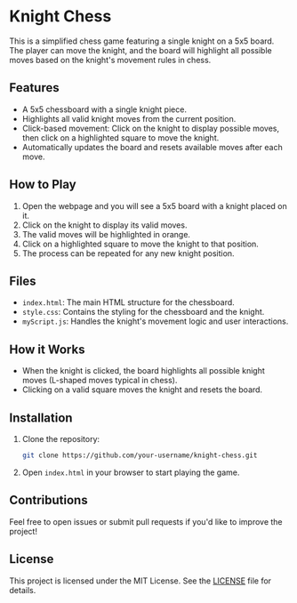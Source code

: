 # Knight Chess

This is a simplified chess game featuring a single knight on a 5x5 board. The player can move the knight, and the board will highlight all possible moves based on the knight's movement rules in chess.

## Features
- A 5x5 chessboard with a single knight piece.
- Highlights all valid knight moves from the current position.
- Click-based movement: Click on the knight to display possible moves, then click on a highlighted square to move the knight.
- Automatically updates the board and resets available moves after each move.

## How to Play
1. Open the webpage and you will see a 5x5 board with a knight placed on it.
2. Click on the knight to display its valid moves.
3. The valid moves will be highlighted in orange.
4. Click on a highlighted square to move the knight to that position.
5. The process can be repeated for any new knight position.

## Files
- `index.html`: The main HTML structure for the chessboard.
- `style.css`: Contains the styling for the chessboard and the knight.
- `myScript.js`: Handles the knight's movement logic and user interactions.

## How it Works
- When the knight is clicked, the board highlights all possible knight moves (L-shaped moves typical in chess).
- Clicking on a valid square moves the knight and resets the board.

## Installation
1. Clone the repository:
    ```bash
    git clone https://github.com/your-username/knight-chess.git
    ```
2. Open `index.html` in your browser to start playing the game.

## Contributions
Feel free to open issues or submit pull requests if you'd like to improve the project!

## License
This project is licensed under the MIT License. See the [LICENSE](LICENSE) file for details.
